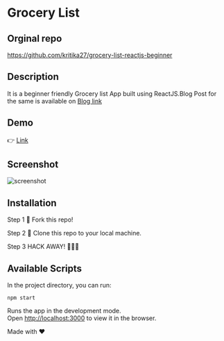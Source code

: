 # Grocery List
## Orginal repo
https://github.com/kritika27/grocery-list-reactjs-beginner

## Description

It is a beginner friendly Grocery list App built using ReactJS.Blog Post for the same is available on [Blog link](https://dev.to/kritika27/beginners-friendly-grocery-list-app-in-reactjs-d7i)

## Demo

👉 [Link](https://ecstatic-torvalds-7d441f.netlify.app/)

## Screenshot

![screenshot](https://user-images.githubusercontent.com/4997491/133280327-1ec44ebb-32ee-475b-abac-267541b955e3.JPG)

## Installation

Step 1
🍴 Fork this repo!

Step 2
👯 Clone this repo to your local machine.

Step 3
HACK AWAY! 🔨🔨🔨

## Available Scripts

In the project directory, you can run:

`npm start`

Runs the app in the development mode.<br />
Open [http://localhost:3000](http://localhost:3000) to view it in the browser.

Made with ❤
